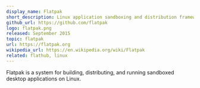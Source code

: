 ```yaml
---
display_name: Flatpak
short_description: Linux application sandboxing and distribution framework.
github_url: https://github.com/flatpak
logo: flatpak.png
released: September 2015
topic: flatpak
url: https://flatpak.org
wikipedia_url: https://en.wikipedia.org/wiki/Flatpak
related: flathub, linux
---
```

Flatpak is a system for building, distributing, and running sandboxed desktop applications on Linux.
